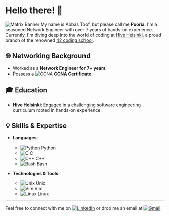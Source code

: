 # Hello there! 👋
![Matrix Banner](https://i.imgur.com/jyClX9U.jpg)
My name is Abbas Toof, but please call me **Pooria**. I'm a seasoned Network Engineer with over 7 years of hands-on experience. Currently, I'm diving deep into the world of coding at [Hive Helsinki](https://www.hive.fi/), a proud branch of the renowned [42 coding school](https://www.42.fr/).

## 🌐 Networking Background
- Worked as a **Network Engineer for 7+ years**.
- Possess a [![CCNA](https://img.shields.io/badge/-CCNA-5896AB?style=flat-square&logo=Cisco&logoColor=white)](https://www.credly.com/badges/18f3d14f-acb1-4f94-9e8a-a65e4fa2af17?source=linked_in_profile) **CCNA Certificate**.

## 🎓 Education
- **Hive Helsinki**: Engaged in a challenging software engineering curriculum rooted in hands-on experience.

## 💡 Skills & Expertise
- **Languages**: 
  - ![Python](https://img.shields.io/badge/-Python-3776AB?style=flat-square&logo=Python&logoColor=white) Python
  - ![C](https://img.shields.io/badge/-C-A8B9CC?style=flat-square&logo=C&logoColor=black) C
  - ![C++](https://img.shields.io/badge/-C++-00599C?style=flat-square&logo=C%2B%2B&logoColor=white) C++
  - ![Bash](https://img.shields.io/badge/-Bash-4EAA25?style=flat-square&logo=GNU-Bash&logoColor=white) Bash
  
- **Technologies & Tools**: 
  - ![Unix](https://img.shields.io/badge/-Unix-black?style=flat-square&logo=Unix&logoColor=white) Unix
  - ![Vim](https://img.shields.io/badge/-Vim-019733?style=flat-square&logo=Vim&logoColor=white) Vim
  - ![Linux](https://img.shields.io/badge/-Linux-FCC624?style=flat-square&logo=Linux&logoColor=black) Linux
  
---

Feel free to connect with me on [![LinkedIn](https://img.shields.io/badge/-LinkedIn-0077B5?style=flat-square&logo=LinkedIn&logoColor=white)](https://www.linkedin.com/in/abbastoof/) or drop me an email at [![Gmail](https://img.shields.io/badge/-Gmail-EA4335?style=flat-square&logo=Gmail&logoColor=white)](mailto:abbas.toof@gmail.com).

